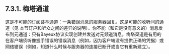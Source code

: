 ## 7.3.1. 梅塔通道
这是不可能的订阅荟萃通道：一条错误消息的服务器回复。这是可能的收听间的通道（见 本节订户和听众之间的差异的说明）。你不能（和它是没有意义的）消息发布到元通道：只有Bayeux协议实现创建并发送对元频道消息。梅塔渠道是有用的在客户端侦听像握手错误的错误消息（例如，因为客户端没有提供正确的凭据）或网络错误（例如，知道什么时候与服务器的连接已断开或当它有重新建立）。

